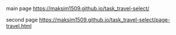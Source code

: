 main page 
   https://maksim1509.github.io/task_travel-select/

second page 
    https://maksim1509.github.io/task_travel-select/page-travel.html
